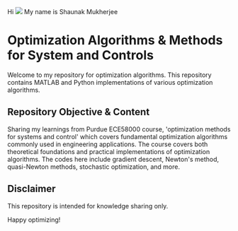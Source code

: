 Hi ![](https://user-images.githubusercontent.com/18350557/176309783-0785949b-9127-417c-8b55-ab5a4333674e.gif)
My name is Shaunak Mukherjee

#  Optimization Algorithms & Methods for System and Controls

Welcome to my repository for optimization algorithms. This repository contains MATLAB and Python implementations of various optimization algorithms.

## Repository Objective & Content

Sharing my learnings from Purdue ECE58000 course, 'optimization methods for systems and control' which covers fundamental optimization algorithms commonly used in engineering applications. The course covers both theoretical foundations and practical implementations of optimization algorithms. The codes here include gradient descent, Newton's method, quasi-Newton methods, stochastic optimization, and more.

## Disclaimer

This repository is intended for knowledge sharing only. 

Happy optimizing!



